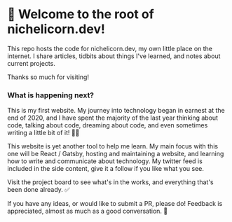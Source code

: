 # 🌲 Welcome to the root of nichelicorn.dev!

This repo hosts the code for nichelicorn.dev, my own little place on the internet. I share articles, tidbits about things I've learned, and notes about current projects.

Thanks so much for visiting!

### What is happening next?
<!-- This is my first website. I'm using this as a tool to learn React / Gatsby, how to host a website, how to write about tech... There is a lot going on here and I hope you enjoy it! -->
This is my first website. My journey into technology began in earnest at the end of 2020, and I have spent the majority of the last year thinking about code, talking about code, dreaming about code, and even sometimes writing a little bit of it! 👩‍💻

This website is yet another tool to help me learn. My main focus with this one will be React / Gatsby, hosting and maintaining a website, and learning how to write and communicate about technology. My twitter feed is included in the side content, give it a follow if you like what you see. 

Visit the project board to see what's in the works, and everything that's been done already. ✅

If you have any ideas, or would like to submit a PR, please do! Feedback is appreciated, almost as much as a good conversation. 💬